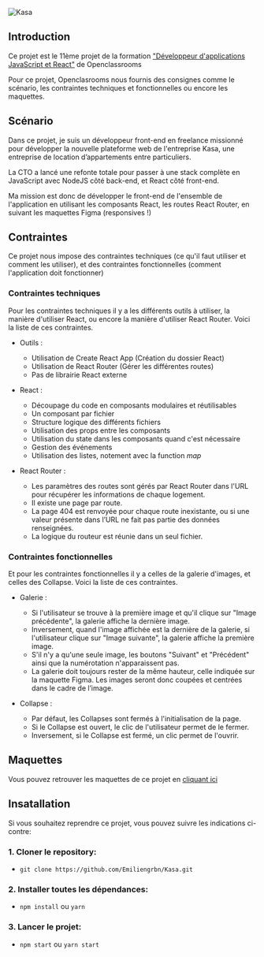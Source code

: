 ![Kasa](/src/assets/image/kasa.png)

## Introduction

Ce projet est le 11ème projet de la formation ["Développeur d'applications JavaScript et React"](https://openclassrooms.com/fr/paths/516-developpeur-dapplication-javascript-react) de Openclassrooms

Pour ce projet, Openclasrooms nous fournis des consignes comme le scénario, les contraintes techniques et fonctionnelles ou encore les maquettes.

## Scénario

Dans ce projet, je suis un développeur front-end en freelance missionné pour développer la nouvelle plateforme web de l'entreprise Kasa, une entreprise de location d’appartements entre particuliers.

La CTO a lancé une refonte totale pour passer à une stack complète en JavaScript avec NodeJS côté back-end, et React côté front-end.

Ma mission est donc de développer le front-end de l'ensemble de l'application en utilisant les composants React, les routes React Router, en suivant les maquettes Figma (responsives !)

## Contraintes

Ce projet nous impose des contraintes techniques (ce qu'il faut utiliser et comment les utiliser), et des contraintes fonctionnelles (comment l'application doit fonctionner)

### Contraintes techniques

Pour les contraintes techniques il y a les différents outils à utiliser, la manière d'utiliser React, ou encore la manière d'utiliser React Router. Voici la liste de ces contraintes.

- Outils :

  - Utilisation de Create React App (Création du dossier React)
  - Utilisation de React Router (Gérer les différentes routes)
  - Pas de librairie React externe

- React :

  - Découpage du code en composants modulaires et réutilisables
  - Un composant par fichier
  - Structure logique des différents fichiers
  - Utilisation des props entre les composants
  - Utilisation du state dans les composants quand c'est nécessaire
  - Gestion des événements
  - Utilisation des listes, notement avec la function _map_

- React Router :

  - Les paramètres des routes sont gérés par React Router dans l'URL pour récupérer les informations de chaque logement.
  - Il existe une page par route.
  - La page 404 est renvoyée pour chaque route inexistante, ou si une valeur présente dans l’URL ne fait pas partie des données renseignées.
  - La logique du routeur est réunie dans un seul fichier.

### Contraintes fonctionnelles

Et pour les contraintes fonctionnelles il y a celles de la galerie d'images, et celles des Collapse. Voici la liste de ces contraintes.

- Galerie :

  - Si l'utilisateur se trouve à la première image et qu'il clique sur "Image précédente", la galerie affiche la dernière image.
  - Inversement, quand l'image affichée est la dernière de la galerie, si l'utilisateur clique sur "Image suivante", la galerie affiche la première image.
  - S'il n'y a qu'une seule image, les boutons "Suivant" et "Précédent" ainsi que la numérotation n'apparaissent pas.
  - La galerie doit toujours rester de la même hauteur, celle indiquée sur la maquette Figma. Les images seront donc coupées et centrées dans le cadre de l’image.

- Collapse :

  - Par défaut, les Collapses sont fermés à l'initialisation de la page.
  - Si le Collapse est ouvert, le clic de l'utilisateur permet de le fermer.
  - Inversement, si le Collapse est fermé, un clic permet de l'ouvrir.

## Maquettes

Vous pouvez retrouver les maquettes de ce projet en [cliquant ici](https://www.figma.com/file/2BZEoBhyxt5IwZgRn0wGsL/Kasa_FR?type=design&node-id=0-1&mode=design)

## Insatallation

Si vous souhaitez reprendre ce projet, vous pouvez suivre les indications ci-contre:

### 1. Cloner le repository:

- `git clone https://github.com/Emiliengrbn/Kasa.git`

### 2. Installer toutes les dépendances:

- `npm install` ou `yarn`

### 3. Lancer le projet:

- `npm start` ou `yarn start`
